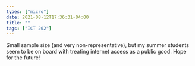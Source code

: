 ```yaml
---
types: ["micro"]
date: 2021-08-12T17:36:31-04:00
title: ""
tags: ["ICT 202"]
---
```

Small sample size (and very non-representative), but my summer students seem to be on board with treating internet access as a public good. Hope for the future!
